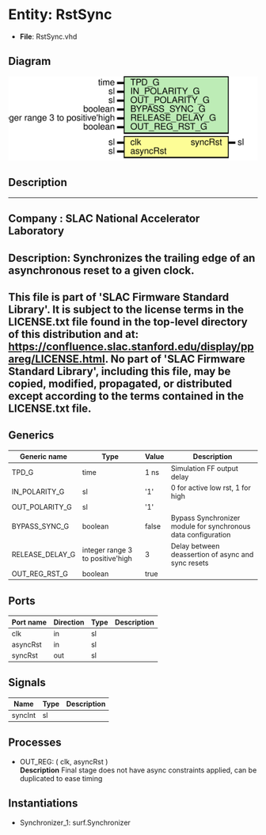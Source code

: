 # Entity: RstSync

- **File**: RstSync.vhd
## Diagram

![Diagram](RstSync.svg "Diagram")
## Description

-----------------------------------------------------------------------------
 Company    : SLAC National Accelerator Laboratory
-----------------------------------------------------------------------------
 Description: Synchronizes the trailing edge of an asynchronous reset to a
              given clock.
-----------------------------------------------------------------------------
 This file is part of 'SLAC Firmware Standard Library'.
 It is subject to the license terms in the LICENSE.txt file found in the
 top-level directory of this distribution and at:
    https://confluence.slac.stanford.edu/display/ppareg/LICENSE.html.
 No part of 'SLAC Firmware Standard Library', including this file,
 may be copied, modified, propagated, or distributed except according to
 the terms contained in the LICENSE.txt file.
-----------------------------------------------------------------------------
## Generics

| Generic name    | Type                             | Value | Description                                                    |
| --------------- | -------------------------------- | ----- | -------------------------------------------------------------- |
| TPD_G           | time                             | 1 ns  |  Simulation FF output delay                                    |
| IN_POLARITY_G   | sl                               | '1'   |  0 for active low rst, 1 for high                              |
| OUT_POLARITY_G  | sl                               | '1'   |                                                                |
| BYPASS_SYNC_G   | boolean                          | false |  Bypass Synchronizer module for synchronous data configuration |
| RELEASE_DELAY_G | integer range 3 to positive'high | 3     |  Delay between deassertion of async and sync resets            |
| OUT_REG_RST_G   | boolean                          | true  |                                                                |
## Ports

| Port name | Direction | Type | Description |
| --------- | --------- | ---- | ----------- |
| clk       | in        | sl   |             |
| asyncRst  | in        | sl   |             |
| syncRst   | out       | sl   |             |
## Signals

| Name    | Type | Description |
| ------- | ---- | ----------- |
| syncInt | sl   |             |
## Processes
- OUT_REG: ( clk, asyncRst )
</br>**Description**
 Final stage does not have async constraints applied, can be duplicated to ease timing 
## Instantiations

- Synchronizer_1: surf.Synchronizer
